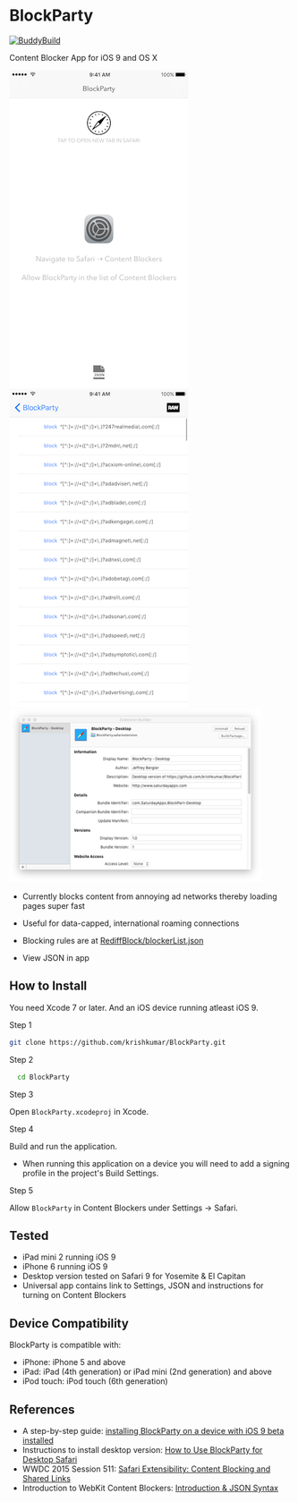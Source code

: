 # BlockParty

[![BuddyBuild](https://dashboard.buddybuild.com/api/statusImage?appID=562a8a646f3b010100cc3648&branch=master&build=latest)](https://dashboard.buddybuild.com/apps/562a8a646f3b010100cc3648/build/latest)

Content Blocker App for iOS 9 and OS X

![Screen1](Screenshot01.png)
![Screen2](Screenshot02.png)
![Screen3](Screenshot03.png)

- Currently blocks content from annoying ad networks thereby loading pages super fast

- Useful for data-capped, international roaming connections

- Blocking rules are at [RediffBlock/blockerList.json](RediffBlock/blockerList.json)

- View JSON in app

## How to Install 

You need Xcode 7 or later. And an iOS device running atleast iOS 9. 

Step 1

```bash
git clone https://github.com/krishkumar/BlockParty.git
```

Step 2

```bash
  cd BlockParty
```
  
Step 3

Open `BlockParty.xcodeproj` in Xcode.

  
Step 4

Build and run the application. 

- When running this application on a device you will need to add a signing profile in the project's Build Settings.


Step 5

Allow `BlockParty` in Content Blockers under Settings → Safari.


## Tested

- iPad mini 2 running iOS 9
- iPhone 6 running iOS 9
- Desktop version tested on Safari 9 for Yosemite & El Capitan
- Universal app contains link to Settings, JSON and instructions for turning on Content Blockers

## Device Compatibility

BlockParty is compatible with:
- iPhone: iPhone 5 and above
- iPad: iPad (4th generation) or iPad mini (2nd generation) and above
- iPod touch: iPod touch (6th generation)


## References

* A step-by-step guide: [installing BlockParty on a device with iOS 9 beta installed](https://medium.com/@searls/installing-a-content-blocker-on-ios-9-public-beta-a25b2b83848f)
* Instructions to install desktop version: [How to Use BlockParty for Desktop Safari](https://github.com/krishkumar/BlockParty/blob/master/BlockParty%20-%20Desktop%20Safari/How%20to%20Install.md)
* WWDC 2015 Session 511: [Safari Extensibility: Content Blocking and Shared Links](https://developer.apple.com/videos/wwdc/2015/?id=511)
* Introduction to WebKit Content Blockers: [Introduction & JSON Syntax](https://www.webkit.org/blog/3476/content-blockers-first-look/)
